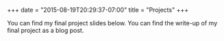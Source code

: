 +++
date = "2015-08-19T20:29:37-07:00"
title = "Projects"
+++

You can find my final project slides below. You can find the write-up of my final project as a blog post.